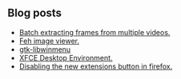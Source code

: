 ## Blog posts
<!-- BLOG-POST-LIST:START -->
- [Batch extracting frames from multiple videos.](https://furycd001.github.io/batch-extracting-frames-from-multiple-videos/)
- [Feh image viewer.](https://furycd001.github.io/feh-image-viewer/)
- [gtk-libwinmenu](https://furycd001.github.io/gtk-libwinmenu/)
- [XFCE Desktop Environment.](https://furycd001.github.io/xfce-desktop-environment/)
- [Disabling the new extensions button in firefox.](https://furycd001.github.io/disabling-the-new-extensions-button-in-firefox/)
<!-- BLOG-POST-LIST:END -->

<!--
**furycd001/furycd001** is a ✨ _special_ ✨ repository because its `README.md` (this file) appears on your GitHub profile.

Here are some ideas to get you started:

- 🔭 I’m currently working on ...
- 🌱 I’m currently learning ...
- 👯 I’m looking to collaborate on ...
- 🤔 I’m looking for help with ...
- 💬 Ask me about ...
- 📫 How to reach me: ...
- 😄 Pronouns: ...
- ⚡ Fun fact: ...
-->
